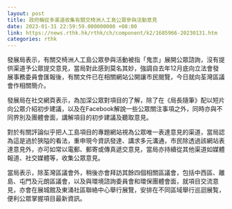 ```yaml
---
layout: post
title: 政府稱從多渠道收集有關交椅洲人工島公眾參與活動意見
date: 2023-01-31 22:59:59.000000000 +08:00
link: https://news.rthk.hk/rthk/ch/component/k2/1685966-20230131.htm
categories: rthk
---
```


發展局表示，有關交椅洲人工島公眾參與活動被指「鬼祟」展開公眾諮詢，沒有提供渠道予公眾提交意見，當局對此感到莫名其妙，強調自去年12月底向立法會發展事務委員會匯報後，有關文件已在相關網站公開讓市民閱覽，今日就向荃灣區議會作相關簡介。

發展局在社交網頁表示，為加深公眾對項目的了解，除了在《局長隨筆》配以短片向公眾介紹初步建議，以及在Facebook解說一些公眾關注事項之外，同時亦與不同界別及團體會面，講解項目的初步建議及聽取意見。

對於有關評論似乎把人工島項目的專題網站視為公眾唯一表達意見的渠道，當局認為這是過於狹隘的看法，重申現今資訊發達、講求多元溝通，市民除透過該網站表達意見外，亦可如常以電郵、郵寄或傳真遞交意見，當局亦持續從其他渠道如媒體報道、社交媒體等，收集公眾意見。

當局表示，除荃灣區議會外，稍後亦會拜訪其餘四個相關區議會，包括中西區、離島、屯門及元朗區議會，以及與環境諮詢委員會和環保團體會面，就項目交流意見，亦會在展城館及東涌社區聯絡中心舉行展覽，安排在不同區域舉行巡迴展覧，便利公眾掌握項目最新資訊。
